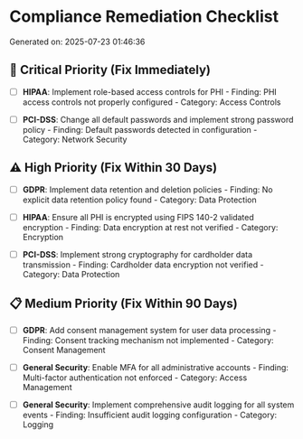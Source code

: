# Compliance Remediation Checklist

Generated on: 2025-07-23 01:46:36

## 🚨 Critical Priority (Fix Immediately)

- [ ] **HIPAA**: Implement role-based access controls for PHI
      - Finding: PHI access controls not properly configured
      - Category: Access Controls

- [ ] **PCI-DSS**: Change all default passwords and implement strong password policy
      - Finding: Default passwords detected in configuration
      - Category: Network Security

## ⚠️ High Priority (Fix Within 30 Days)

- [ ] **GDPR**: Implement data retention and deletion policies
      - Finding: No explicit data retention policy found
      - Category: Data Protection

- [ ] **HIPAA**: Ensure all PHI is encrypted using FIPS 140-2 validated encryption
      - Finding: Data encryption at rest not verified
      - Category: Encryption

- [ ] **PCI-DSS**: Implement strong cryptography for cardholder data transmission
      - Finding: Cardholder data encryption not verified
      - Category: Data Protection

## 📋 Medium Priority (Fix Within 90 Days)

- [ ] **GDPR**: Add consent management system for user data processing
      - Finding: Consent tracking mechanism not implemented
      - Category: Consent Management

- [ ] **General Security**: Enable MFA for all administrative accounts
      - Finding: Multi-factor authentication not enforced
      - Category: Access Management

- [ ] **General Security**: Implement comprehensive audit logging for all system events
      - Finding: Insufficient audit logging configuration
      - Category: Logging
